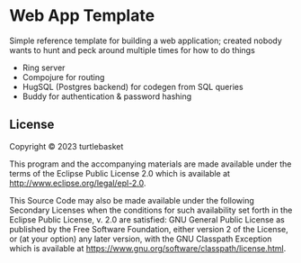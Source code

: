 # Web App Template

Simple reference template for building a web application; created nobody wants to hunt and peck around multiple times for how to do things

- Ring server
- Compojure for routing
- HugSQL (Postgres backend) for codegen from SQL queries
- Buddy for authentication & password hashing

## License

Copyright © 2023 turtlebasket

This program and the accompanying materials are made available under the
terms of the Eclipse Public License 2.0 which is available at
http://www.eclipse.org/legal/epl-2.0.

This Source Code may also be made available under the following Secondary
Licenses when the conditions for such availability set forth in the Eclipse
Public License, v. 2.0 are satisfied: GNU General Public License as published by
the Free Software Foundation, either version 2 of the License, or (at your
option) any later version, with the GNU Classpath Exception which is available
at https://www.gnu.org/software/classpath/license.html.
